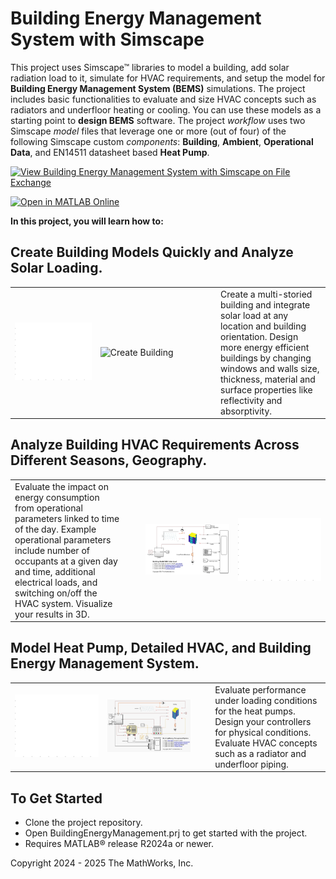 # Building Energy Management System with Simscape

This project uses Simscape&trade; libraries to model a building, add solar radiation load to it, 
simulate for HVAC  requirements, and setup the model for **Building Energy Management System (BEMS)** simulations. 
The project includes basic functionalities to evaluate and size HVAC concepts such as radiators and 
underfloor heating or cooling. You can use these models as a starting point to **design BEMS** software. 
The project *workflow* uses two Simscape *model* files that leverage one or more (out of four) of the 
following Simscape custom *components*: **Building**, **Ambient**, **Operational Data**, and EN14511 
datasheet based **Heat Pump**.

[![View Building Energy Management System with Simscape on File Exchange](https://www.mathworks.com/matlabcentral/images/matlab-file-exchange.svg)](https://mathworks.com/matlabcentral/fileexchange/175604-building-energy-management-system-with-simscape)

[![Open in MATLAB Online](https://www.mathworks.com/images/responsive/global/open-in-matlab-online.svg)](https://matlab.mathworks.com/open/github/v1?repo=simscape/Building-Energy-Management-Simscape)

**In this project, you will learn how to:**

## Create Building Models Quickly and Analyze Solar Loading.
<table>
  <tr>
    <td class="image-column" width=300><img src="Overview/Images/createBuildingREADME.gif" alt="Create Building"></td>
    <td class="image-column" width=300><img src="Overview/Images/houseAnimationREADME.gif" alt="Create Building"></td>
    <td class="text-column" width=25></td>
    <td class="text-column" width=275>Create a multi-storied building and integrate solar load at any location and building orientation. Design more energy efficient buildings by changing windows and walls size, thickness, material and surface properties like reflectivity and absorptivity.</td>
  </tr>
</table>

## Analyze Building HVAC Requirements Across Different Seasons, Geography.
<table>
  <tr>
    <td class="text-column" width=275>Evaluate the impact on energy consumption from operational parameters linked to time of the day. Example operational parameters include number of occupants at a given day and time, additional electrical loads, and switching on/off the HVAC system. Visualize your results in 3D.</td>
    <td class="text-column" width=25></td>
    <td class="image-column" width=300><img src="Overview/Images/requirementAnalysisCanvas.png" alt="Building Heat Load Analysis"></td>
    <td class="image-column" width=300><img src="Overview/Images/houseHeatLoadREADME.gif" alt="Building Heat Load Analysis"></td>
  </tr>
</table>

## Model Heat Pump, Detailed HVAC, and Building Energy Management System.
<table>
  <tr>
    <td class="image-column" width=300><img src="Overview/Images/buildingAnimationREADME.gif" alt="HVAC Requirement Analysis"></td>
    <td class="image-column" width=300><img src="Overview/Images/simulateBuildingEnergyMgmtModel.png" alt="Tune Controller"></td>
    <td class="text-column" width=25></td>
    <td class="text-column" width=275>Evaluate performance under loading conditions for the heat pumps. Design your controllers for physical conditions. Evaluate HVAC concepts such as a radiator and underfloor piping.</td>
  </tr>
</table>

## To Get Started 
* Clone the project repository.
* Open BuildingEnergyManagement.prj to get started with the project. 
* Requires MATLAB&reg; release R2024a or newer.

Copyright 2024 - 2025 The MathWorks, Inc.
